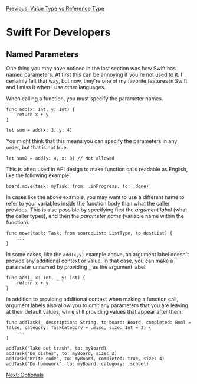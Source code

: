 [Previous: Value Type vs Reference Type](1-struct-class.md)
# Swift For Developers

## Named Parameters
One thing you may have noticed in the last section was how Swift has named parameters. At first this can be annoying if you're not used to it. I certainly felt that way, but now, they're one of my favorite features in Swift and I miss it when I use other languages.

When calling a function, you must specify the parameter names.
```
func add(x: Int, y: Int) {
    return x + y
}

let sum = add(x: 3, y: 4)
```

You might think that this means you can specify the parameters in any order, but that is not true:
```
let sum2 = add(y: 4, x: 3) // Not allowed
```

This is often used in API design to make function calls readable as English, like the following example:
```
board.move(task: myTask, from: .inProgress, to: .done)
```

In cases like the above example, you may want to use a different name to refer to your variables inside the function body than what the caller provides. This is also possible by specifying first the _argument label_ (what the caller types), and then the _parameter name_ (variable name within the function).
```
func move(task: Task, from sourceList: ListType, to destList) {
    ...
}
```

In some cases, like the `add(x,y)` example above, an argument label doesn't provide any additional context or value. In that case, you can make a parameter unnamed by providing `_` as the argument label:
```
func add(_ x: Int, _ y: Int) {
    return x + y
}
```

In addition to providing additional context when making a function call, argument labels also allow you to omit any parameters that you are leaving at their default values, while still providing values that appear after them:
```
func addTask(_ description: String, to board: Board, completed: Bool = false, category: TaskCategory = .misc, size: Int = 3) {
    ...
}

addTask("Take out trash", to: myBoard)
addTask("Do dishes", to: myBoard, size: 2)
addTask("Write code", to: myBoard, completed: true, size: 4)
addTask("Do homework", to: myBoard, category: .school)
```

[Next: Optionals](3-optionals.md)